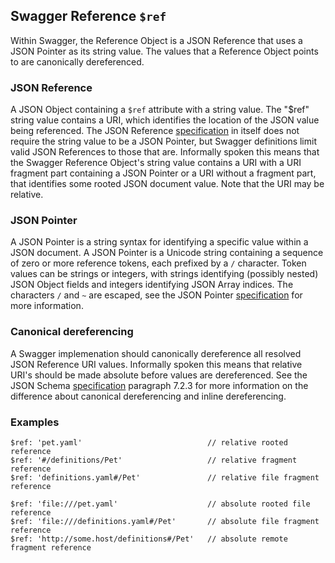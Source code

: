 ## Swagger Reference `$ref`

Within Swagger, the Reference Object is a JSON Reference that uses a JSON Pointer as its string value.  The values that a Reference Object points to are canonically dereferenced.

### JSON Reference
A JSON Object containing a `$ref` attribute with a string value.  The "$ref" string value contains a URI, which identifies the location of the JSON value being referenced.  The JSON Reference [specification](https://tools.ietf.org/html/draft-pbryan-zyp-json-ref-03) in itself does not require the string value to be a JSON Pointer, but Swagger definitions limit valid JSON References to those that are.  Informally spoken this means that the Swagger Reference Object's string value contains a URI with a URI fragment part containing a JSON Pointer or a URI without a fragment part, that identifies some rooted JSON document value.  Note that the URI may be relative.

### JSON Pointer
A JSON Pointer is a string syntax for identifying a specific value within a JSON document.  A JSON Pointer is a Unicode string containing a sequence of zero or more reference tokens, each prefixed by a `/` character.  Token values can be strings or integers, with strings identifying (possibly nested) JSON Object fields and integers identifying JSON Array indices.  The characters `/` and `~` are escaped, see the JSON Pointer [specification](http://tools.ietf.org/html/rfc6901) for more information.

### Canonical dereferencing
A Swagger implemenation should canonically dereference all resolved JSON Reference URI values.  Informally spoken this means that relative URI's should be made absolute before values are dereferenced.  See the JSON Schema [specification](http://json-schema.org/latest/json-schema-core.html#anchor27) paragraph 7.2.3 for more information on the difference about canonical dereferencing and inline dereferencing.

### Examples

```
$ref: 'pet.yaml'                            // relative rooted reference
$ref: '#/definitions/Pet'                   // relative fragment reference
$ref: 'definitions.yaml#/Pet'               // relative file fragment reference

$ref: 'file:///pet.yaml'                    // absolute rooted file reference
$ref: 'file:///definitions.yaml#/Pet'       // absolute file fragment reference
$ref: 'http://some.host/definitions#/Pet'   // absolute remote fragment reference
```



